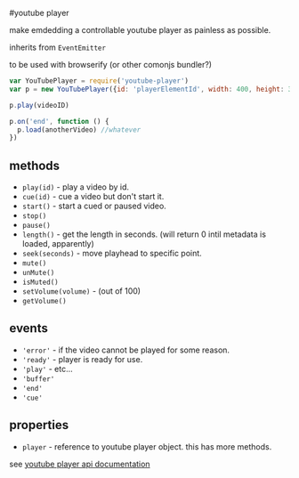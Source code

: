 #youtube player

make emdedding a controllable youtube player as painless as possible.

inherits from `EventEmitter`

to be used with browserify (or other comonjs bundler?)

``` js
var YouTubePlayer = require('youtube-player')
var p = new YouTubePlayer({id: 'playerElementId', width: 400, height: 300})

p.play(videoID)

p.on('end', function () {
  p.load(anotherVideo) //whatever
})

```

## methods

* `play(id)`  - play a video by id.
* `cue(id)`  - cue a video but don't start it.
* `start()`  - start a cued or paused video.
* `stop()`
* `pause()`
* `length()`  - get the length in seconds. (will return 0 intil metadata is loaded, apparently)
* `seek(seconds)`  - move playhead to specific point.
* `mute()`
* `unMute()`
* `isMuted()`
* `setVolume(volume)` - (out of 100)
* `getVolume()`

## events

* `'error'` - if the video cannot be played for some reason.
* `'ready'` - player is ready for use.
* `'play'` - etc...
* `'buffer'`
* `'end'`
* `'cue'`

## properties

* `player` - reference to youtube player object.
  this has more methods.

see [youtube player api documentation](https://developers.google.com/youtube/js_api_reference)

